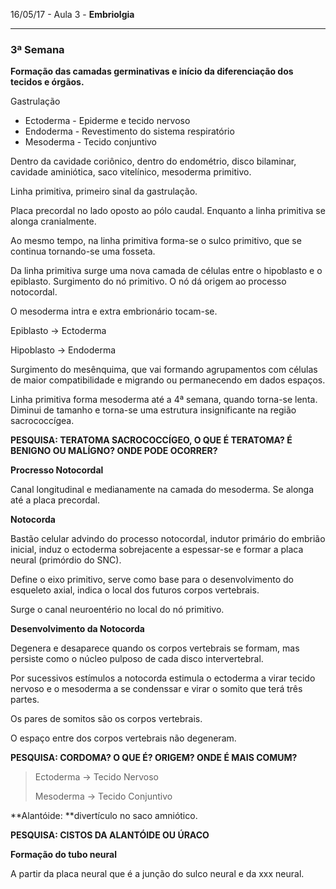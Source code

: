 16/05/17 - Aula 3 - **Embriolgia**

---

### 3ª Semana

**Formação das camadas germinativas e início da diferenciação dos tecidos e órgãos.**

Gastrulação

* Ectoderma - Epiderme e tecido nervoso
* Endoderma - Revestimento do sistema respiratório
* Mesoderma - Tecido conjuntivo

Dentro da cavidade coriônico, dentro do endométrio, disco bilaminar, cavidade aminiótica, saco vitelínico, mesoderma primitivo.

Linha primitiva, primeiro sinal da gastrulação.

Placa precordal no lado oposto ao pólo caudal. Enquanto a linha primitiva se alonga cranialmente.

Ao mesmo tempo, na linha primitiva forma-se o sulco primitivo, que se continua tornando-se uma fosseta.

Da linha primitiva surge uma nova camada de células entre o hipoblasto e o epiblasto. Surgimento do nó primitivo. O nó dá origem ao processo notocordal.

O mesoderma intra e extra embrionário tocam-se.

Epiblasto -&gt; Ectoderma

Hipoblasto -&gt; Endoderma

Surgimento do mesênquima, que vai formando agrupamentos com células de maior compatibilidade e migrando ou permanecendo em dados espaços.

Linha primitiva forma mesoderma até a 4ª semana, quando torna-se lenta. Diminui de tamanho e torna-se uma estrutura insignificante na região sacrococcígea.

**PESQUISA: TERATOMA SACROCOCCÍGEO, O QUE É TERATOMA? É BENIGNO OU MALÍGNO? ONDE PODE OCORRER?**

**Procresso Notocordal**

Canal longitudinal e medianamente na camada do mesoderma. Se alonga até a placa precordal.

**Notocorda**

Bastão celular advindo do processo notocordal, indutor primário do embrião inicial, induz o ectoderma sobrejacente a espessar-se e formar a placa neural \(primórdio do SNC\).

Define o eixo primitivo, serve como base para o desenvolvimento do esqueleto axial, indica o local dos futuros corpos vertebrais.

Surge o canal neuroentério no local do nó primitivo.

**Desenvolvimento da Notocorda**

Degenera e desaparece quando os corpos vertebrais se formam, mas persiste como o núcleo pulposo de cada disco intervertebral.

Por sucessivos estímulos a notocorda estimula o ectoderma a virar tecido nervoso e o mesoderma a se condenssar e virar o somito que terá três partes.

Os pares de somitos são os corpos vertebrais.

O espaço entre dos corpos vertebrais não degeneram.

**PESQUISA: CORDOMA? O QUE É? ORIGEM? ONDE É MAIS COMUM?**

> Ectoderma -&gt; Tecido Nervoso
>
> Mesoderma -&gt; Tecido Conjuntivo

**Alantóide: **divertículo no saco amniótico.

**PESQUISA: CISTOS DA ALANTÓIDE OU ÚRACO**

**Formação do tubo neural**

A partir da placa neural que é a junção do sulco neural e da xxx neural.





